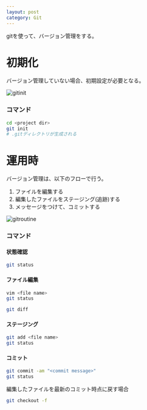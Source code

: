 ```yaml
---
layout: post
category: Git
---
```


gitを使って、バージョン管理をする。

# 初期化

バージョン管理していない場合、初期設定が必要となる。

![gitinit](/docs/images/gitinit.svg)

### コマンド

```sh
cd <project dir>
git init
# .gitディレクトリが生成される
```

# 運用時

バージョン管理は、以下のフローで行う。

1. ファイルを編集する
1. 編集したファイルをステージング(追跡)する
1. メッセージをつけて、コミットする

![gitroutine](/docs/images/gitroutine.svg)

### コマンド

#### 状態確認

```sh
git status
```

#### ファイル編集

```sh
vim <file name>
git status

git diff
```

#### ステージング

```sh
git add <file name>
git status
```

#### コミット

```sh
git commit -am "<commit message>"
git status
```

編集したファイルを最新のコミット時点に戻す場合

```sh
git checkout -f
```
